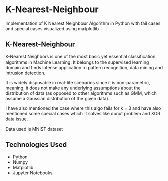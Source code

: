 # K-Nearest-Neighbour
Implementation of K Nearest Neighbour Algorithm in Python with fail cases and special cases visualized using matplotlib

## K-Nearest-Neighbour
K-Nearest Neighbors is one of the most basic yet essential classification algorithms in Machine Learning. It belongs to the supervised learning domain and finds intense application in pattern recognition, data mining and intrusion detection.

It is widely disposable in real-life scenarios since it is non-parametric, meaning, it does not make any underlying assumptions about the distribution of data (as opposed to other algorithms such as GMM, which assume a Gaussian distribution of the given data).

I have also mentioned the case where this algo fails for k = 3 and have also mentioned some special cases which it solves like donut problem and XOR data issue.

Data used is MNIST dataset

## Technologies Used
* Python
* Numpy
* Matplotlib
* Jupyter Notebooks

